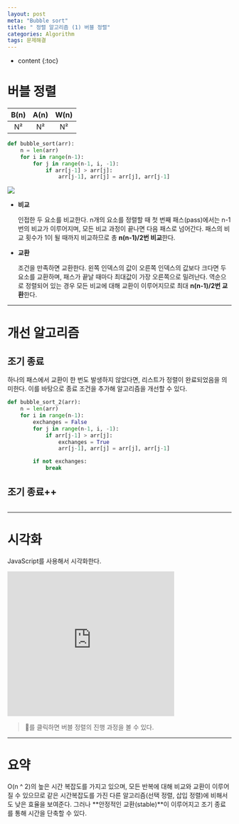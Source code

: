 ```yaml
---
layout: post
meta: "Bubble sort"
title: " 정렬 알고리즘 (1) 버블 정렬"
categories: Algorithm
tags: 문제해결
---
```




* content
{:toc}
# 버블 정렬

| B(n) | A(n) | W(n) |
| :--: | :--: | :--: |
|  N²  |  N²  |  N²  |

```python
def bubble_sort(arr):
    n = len(arr)
    for i in range(n-1):
        for j in range(n-1, i, -1):
            if arr[j-1] > arr[j]:
                arr[j-1], arr[j] = arr[j], arr[j-1]
```

![](https://runestone.academy/runestone/books/published/pythonds3/_images/bubblepass.png)

- **비교**

  인접한 두 요소를 비교한다. n개의 요소를 정렬할 때 첫 번째 패스(pass)에서는 n-1번의 비교가 이루어지며, 모든 비교 과정이 끝나면 다음 패스로 넘어간다. 패스의 비교 횟수가 1이 될 때까지 비교하므로 총 **n(n-1)/2번 비교**한다.

- **교환**

  조건을 만족하면 교환한다. 왼쪽 인덱스의 값이 오른쪽 인덱스의 값보다 크다면 두 요소를 교환하며, 패스가 끝날 때마다 최대값이 가장 오른쪽으로 밀려난다. 역순으로 정렬되어 있는 경우 모든 비교에 대해 교환이 이루어지므로 최대 **n(n-1)/2번 교환**한다.

---

# 개선 알고리즘

## 조기 종료

하나의 패스에서 교환이 한 번도 발생하지 않았다면, 리스트가 정렬이 완료되었음을 의미한다. 이를 바탕으로 종료 조건을 추가해 알고리즘을 개선할 수 있다.

```python
def bubble_sort_2(arr):
    n = len(arr)
    for i in range(n-1):
        exchanges = False
        for j in range(n-1, i, -1):
            if arr[j-1] > arr[j]:
                exchanges = True
                arr[j-1], arr[j] = arr[j], arr[j-1]

        if not exchanges:
            break
```

## 조기 종료++

```python

```

---

# 시각화

 JavaScript를 사용해서 시각화한다.

<iframe width="375px" height="325px" src="https://b31l.github.io/bubble_sort/" frameborder="0"></iframe>


> 🍺를 클릭하면 버블 정렬의 진행 과정을 볼 수 있다.

---

# 요약

O(n ^ 2)의 높은 시간 복잡도를 가지고 있으며, 모든 반복에 대해 비교와 교환이 이루어질 수 있으므로 같은 시간복잡도를 가진 다른 알고리즘(선택 정렬, 삽입 정렬)에 비해서도 낮은 효율을 보여준다. 그러나 **안정적인 교환(stable)**이 이루어지고 조기 종료를 통해 시간을 단축할 수 있다.
